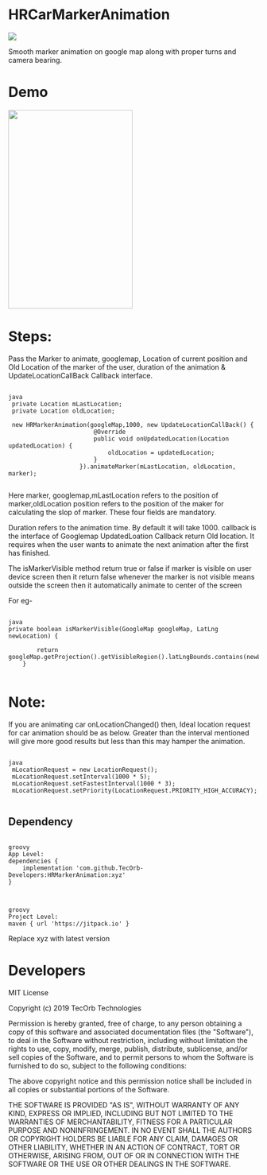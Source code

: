 # HRCarMarkerAnimation

[![](https://jitpack.io/v/TecOrb-Developers/HRMarkerAnimation.svg)](https://jitpack.io/#TecOrb-Developers/HRMarkerAnimation)

<meta name="google-site-verification" content="9xX5qBXiwU0-eOti0o3ujCSFXmus9BTbz6Dw5FNmtm0" />
Smooth marker animation on google map along with proper turns and camera bearing. 

# Demo
<img src="https://github.com/TecOrb-Developers/HRMarkerAnimation/blob/master/markerAnimation.gif?raw=true" width="250" height="400"/>

# Steps:

Pass the Marker to animate, googlemap, Location of current position and Old Location of the marker of the user, 
duration of the animation & UpdateLocationCallBack Callback interface.

``` 

java
 private Location mLastLocation;
 private Location oldLocation;
 
 new HRMarkerAnimation(googleMap,1000, new UpdateLocationCallBack() {
                        @Override
                        public void onUpdatedLocation(Location updatedLocation) {
                            oldLocation = updatedLocation;
                        }
                    }).animateMarker(mLastLocation, oldLocation, marker);
                    
```
Here marker, googlemap,mLastLocation refers to the position of marker,oldLocation position refers to the position of 
the maker for calculating the slop of marker. 
These four fields are mandatory.

Duration refers to the animation time. By default it will take 1000.
callback is the interface of Googlemap UpdatedLoation Callback return Old location. It requires when the user wants to animate the next animation after the first has finished.


The isMarkerVisible method return true or false if marker is visible on user device screen then it return false 
whenever the marker is not visible means outside the screen then it automatically animate to center of the screen

For eg-

```

java
private boolean isMarkerVisible(GoogleMap googleMap, LatLng newLocation) {
        
        return googleMap.getProjection().getVisibleRegion().latLngBounds.contains(newLocation);
    }
    
```

# Note:

   If you are animating car onLocationChanged() then,
   Ideal location request for car animation should be as below. Greater than the interval mentioned will give
   more good results but less than this may hamper the animation.
   
   ``` 
   
   java
    mLocationRequest = new LocationRequest();
    mLocationRequest.setInterval(1000 * 5);
    mLocationRequest.setFastestInterval(1000 * 3);
    mLocationRequest.setPriority(LocationRequest.PRIORITY_HIGH_ACCURACY);
    
   ``` 
 

## Dependency

```

groovy
App Level:
dependencies {
    implementation 'com.github.TecOrb-Developers:HRMarkerAnimation:xyz'
}
  
```


```

groovy
Project Level:
maven { url 'https://jitpack.io' }

``` 
 Replace xyz with latest version
 
# Developers

MIT License

Copyright (c) 2019 TecOrb Technologies

Permission is hereby granted, free of charge, to any person obtaining a copy
of this software and associated documentation files (the "Software"), to deal
in the Software without restriction, including without limitation the rights
to use, copy, modify, merge, publish, distribute, sublicense, and/or sell
copies of the Software, and to permit persons to whom the Software is
furnished to do so, subject to the following conditions:

The above copyright notice and this permission notice shall be included in all
copies or substantial portions of the Software.

THE SOFTWARE IS PROVIDED "AS IS", WITHOUT WARRANTY OF ANY KIND, EXPRESS OR
IMPLIED, INCLUDING BUT NOT LIMITED TO THE WARRANTIES OF MERCHANTABILITY,
FITNESS FOR A PARTICULAR PURPOSE AND NONINFRINGEMENT. IN NO EVENT SHALL THE
AUTHORS OR COPYRIGHT HOLDERS BE LIABLE FOR ANY CLAIM, DAMAGES OR OTHER
LIABILITY, WHETHER IN AN ACTION OF CONTRACT, TORT OR OTHERWISE, ARISING FROM,
OUT OF OR IN CONNECTION WITH THE SOFTWARE OR THE USE OR OTHER DEALINGS IN THE
SOFTWARE.
